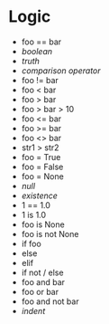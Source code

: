 # Logic

- foo == bar
- _boolean_
- _truth_
- _comparison operator_
- foo != bar
- foo < bar
- foo > bar
- foo > bar > 10
- foo <= bar
- foo >= bar
- foo <> bar
- str1 > str2
- foo = True
- foo = False
- foo = None
- _null_
- _existence_
- 1 == 1.0
- 1 is 1.0
- foo is None
- foo is not None
- if foo
- else
- elif
- if not / else
- foo and bar
- foo or bar
- foo and not bar
- _indent_
